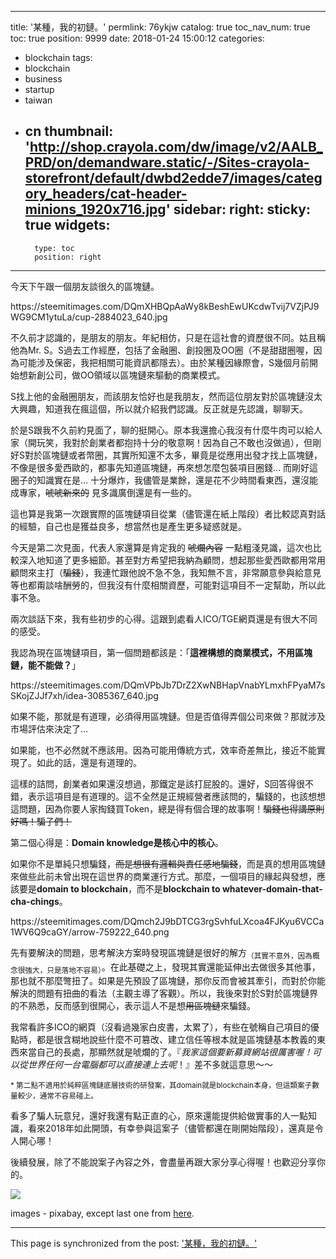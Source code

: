 
---
title: '某種，我的初鏈。'
permlink: 76ykjw
catalog: true
toc_nav_num: true
toc: true
position: 9999
date: 2018-01-24 15:00:12
categories:
- blockchain
tags:
- blockchain
- business
- startup
- taiwan
- cn
thumbnail: 'http://shop.crayola.com/dw/image/v2/AALB_PRD/on/demandware.static/-/Sites-crayola-storefront/default/dwbd2edde7/images/category_headers/cat-header-minions_1920x716.jpg'
sidebar:
    right:
        sticky: true
widgets:
    -
        type: toc
        position: right
---


今天下午跟一個朋友談很久的區塊鏈。

<div class='pull-right'>https://steemitimages.com/DQmXHBQpAaWy8kBeshEwUKcdwTvij7VZjPJ9WG9CM1ytuLa/cup-2884023_640.jpg</div>

不久前才認識的，是朋友的朋友。年紀相仿，只是在這社會的資歷很不同。姑且稱他為Mr. S。S過去工作經歷，包括了金融圈、創投圈及OO圈（不是甜甜圈喔，因為可能涉及保密，我把相關可能資訊都隱去）。由於某種因緣際會，S幾個月前開始想新創公司，做OO領域以區塊鏈來驅動的商業模式。

S找上他的金融圈朋友，而該朋友恰好也是我朋友，然而這位朋友對於區塊鏈沒太大興趣，知道我在瘋這個，所以就介紹我們認識。反正就是先認識，聊聊天。

於是S跟我不久前約見面了，聊的挺開心。原本我還擔心我沒有什麼牛肉可以給人家（開玩笑，我對於創業者都抱持十分的敬意啊！因為自己不敢也沒做過），但剛好S對於區塊鏈或者幣圈，其實所知還不太多，畢竟是從應用出發才找上區塊鏈，不像是很多愛西歐的，都事先知道區塊鏈，再來想怎麼包裝項目圈錢... 而剛好這圈子的知識實在是... 十分爆炸，我儘管是業餘，還是花不少時間看東西，還沒能成專家，<del>唬唬新來的</del> 見多識廣倒還是有一些的。

這也算是我第一次跟實際的區塊鏈項目從業（儘管還在紙上階段）者比較認真對話的經驗，自己也是獲益良多，想當然也是產生更多疑惑就是。

今天是第二次見面，代表人家還算是肯定我的 <del>唬爛內容</del> 一點粗淺見識，這次也比較深入地知道了更多細節。甚至對方希望把我納為顧問，想起那些愛西歐都用常用顧問來主打（<del>騙錢</del>），我連忙跟他說不急不急，我知無不言，非常願意參與給意見等也都甭談啥酬勞的，但我沒有什麼相關資歷，可能對這項目不一定幫助，所以此事不急。

兩次談話下來，我有些初步的心得。這跟到處看人ICO/TGE網頁還是有很大不同的感受。

我認為現在區塊鏈項目，第一個問題都該是：「**這裡構想的商業模式，不用區塊鏈，能不能做？**」

<div class='pull-right'>https://steemitimages.com/DQmVPbJb7DrZ2XwNBHapVnabYLmxhFPyaM7sSKojZJJf7xh/idea-3085367_640.jpg</div>

如果不能，那就是有道理，必須得用區塊鏈。但是否值得弄個公司來做？那就涉及市場評估來決定了...

如果能，也不必然就不應該用。因為可能用傳統方式，效率奇差無比，接近不能實現了。如此的話，還是有道理的。

這樣的詰問，創業者如果還沒想過，那鐵定是該打屁股的。還好，S回答得很不錯，表示這項目是有道理的。這不全然是正規經營者應該問的，騙錢的，也該想想這問題，因為你要人家掏錢買Token，總是得有個合理的故事啊！<del>騙錢也得講原則好嗎！騙子們！</del>

第二個心得是：**Domain knowledge是核心中的核心**。

如果你不是單純只想騙錢，<del>而是想很有邏輯與責任感地騙錢</del>，而是真的想用區塊鏈來做些此前未曾出現在這世界的商業運行方式。那麼，一個項目的緣起與發想，應該要是**domain to blockchain**，而不是**blockchain to whatever-domain-that-cha-chings**。

<div class='pull-right'>https://steemitimages.com/DQmch2J9bDTCG3rgSvhfuLXcoa4FJKyu6VCCa1WV6Q9caGY/arrow-759222_640.png</div>

先有要解決的問題，思考解決方案時發現區塊鏈是很好的解方<sub>（其實不意外，因為概念很強大，只是落地不容易）</sub>。在此基礎之上，發現其實還能延伸出去做很多其他事，那也就不那麼彆扭了。如果是先預設了區塊鏈，那你反而會被其牽引，而對於你能解決的問題有扭曲的看法（主觀主導了客觀）。所以，我後來對於S對於區塊鏈界的不熟悉，反而感到很開心，表示這人不是想<del>用區塊鏈</del>來騙錢。

我常看許多ICO的網頁（沒看過幾家白皮書，太累了），有些在號稱自己項目的優點時，都是很含糊地說些什麼不可篡改、建立信任等根本就是區塊鏈基本教義的東西來當自己的長處，那顯然就是唬爛的了。『*我家這個要新募資網站很厲害喔！可以從世界任何一台電腦都可以直接連上去呢*！』差不多就這意思～～

<sub>* 第二點不適用於純粹區塊鏈底層技術的研發案，其domain就是blockchain本身，但這類案子數量較少，通常不容易碰上。</sub>

看多了騙人玩意兒，還好我還有點正直的心，原來還能提供給做實事的人一點知識，看來2018年如此開頭，有幸參與這案子（儘管都還在剛開始階段），還真是令人開心哪！

後續發展，除了不能說案子內容之外，會盡量再跟大家分享心得喔！也歡迎分享你的。

![](http://shop.crayola.com/dw/image/v2/AALB_PRD/on/demandware.static/-/Sites-crayola-storefront/default/dwbd2edde7/images/category_headers/cat-header-minions_1920x716.jpg)

images - pixabay, except last one from [here](http://shop.crayola.com/dw/image/v2/AALB_PRD/on/demandware.static/-/Sites-crayola-storefront/default/dwbd2edde7/images/category_headers/cat-header-minions_1920x716.jpg?sw=1920&sh=716).

- - -

This page is synchronized from the post: ['某種，我的初鏈。'](https://steemit.com/@deanliu/76ykjw)
